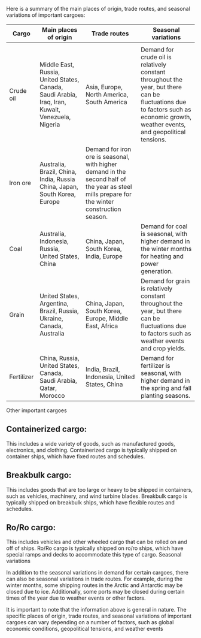 
Here is a summary of the main places of origin, trade routes, and seasonal variations of important cargoes:

|Cargo|	Main places of origin|	Trade routes|	Seasonal variations|
|-----|----------------------|--------------|----------------------|
|     |                      |              |                      |
|Crude oil|	Middle East, Russia, United States, Canada, Saudi Arabia, Iraq, Iran, Kuwait, Venezuela,   Nigeria|	Asia, Europe, North America, South America|	Demand for crude oil is relatively constant throughout the year, but there can be fluctuations due to factors such as economic growth, weather events, and geopolitical tensions.|
|Iron ore|	Australia, Brazil, China, India, Russia	China, Japan, South Korea, Europe|	Demand for iron ore is seasonal, with higher demand in the second half of the year as steel mills prepare for the winter construction season.|
|Coal|	Australia, Indonesia, Russia, United States, China|	China, Japan, South Korea, India, Europe|	Demand for coal is seasonal, with higher demand in the winter months for heating and power generation.|
|Grain|	United States, Argentina, Brazil, Russia, Ukraine, Canada, Australia|	China, Japan, South Korea, Europe, Middle East, Africa|	Demand for grain is relatively constant throughout the year, but there can be fluctuations due to factors such as weather events and crop yields.|
|Fertilizer|	China, Russia, United States, Canada, Saudi Arabia, Qatar, Morocco|	India, Brazil, Indonesia, United States, China	|Demand for fertilizer is seasonal, with higher demand in the spring and fall planting seasons.|
Other important cargoes

## Containerized cargo: 
This includes a wide variety of goods, such as manufactured goods, electronics, and clothing. Containerized cargo is typically shipped on container ships, which have fixed routes and schedules.
## Breakbulk cargo: 
This includes goods that are too large or heavy to be shipped in containers, such as vehicles, machinery, and wind turbine blades. Breakbulk cargo is typically shipped on breakbulk ships, which have flexible routes and schedules.
## Ro/Ro cargo: 
This includes vehicles and other wheeled cargo that can be rolled on and off of ships. Ro/Ro cargo is typically shipped on ro/ro ships, which have special ramps and decks to accommodate this type of cargo.
Seasonal variations

In addition to the seasonal variations in demand for certain cargoes, there can also be seasonal variations in trade routes. For example, during the winter months, some shipping routes in the Arctic and Antarctic may be closed due to ice. Additionally, some ports may be closed during certain times of the year due to weather events or other factors.

It is important to note that the information above is general in nature. The specific places of origin, trade routes, and seasonal variations of important cargoes can vary depending on a number of factors, such as global economic conditions, geopolitical tensions, and weather events
